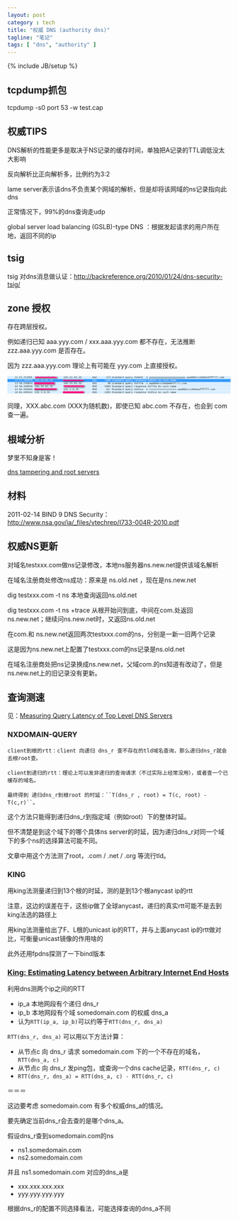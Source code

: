 ```yaml
---
layout: post
category : tech
title: "权威 DNS (authority dns)"
tagline: "笔记"
tags: [ "dns", "authority" ] 
---
```

{% include JB/setup %}

## tcpdump抓包

tcpdump -s0 port 53 -w test.cap

## 权威TIPS 

DNS解析的性能更多是取决于NS记录的缓存时间，单独把A记录的TTL调低没太大影响

反向解析比正向解析多，比例约为3:2

lame server表示该dns不负责某个网域的解析，但是却将该网域的ns记录指向此dns

正常情况下，99%的dns查询走udp

global server load balancing (GSLB)-type DNS ：根据发起请求的用户所在地，返回不同的ip

## tsig

tsig 对dns消息做认证：http://backreference.org/2010/01/24/dns-security-tsig/

## zone 授权

存在跨层授权。

例如递归已知 aaa.yyy.com / xxx.aaa.yyy.com 都不存在，无法推断 zzz.aaa.yyy.com 是否存在。

因为 zzz.aaa.yyy.com 理论上有可能在 yyy.com 上直接授权。

![dns_authority_nxdomain](/assets/posts/dns_authority_nxdomain.png)

同理，XXX.abc.com (XXX为随机数)，即使已知 abc.com 不存在，也会到 com 查一遍。

## 根域分析

梦里不知身是客！

[dns tampering and root servers](http://www.renesys.com/wp-content/uploads/2013/05/DNS-Tampering-and-Root-Servers.pdf)

## 材料

2011-02-14 BIND 9 DNS Security：http://www.nsa.gov/ia/_files/vtechrep/I733-004R-2010.pdf

## 权威NS更新
对域名testxxx.com做ns记录修改，本地ns服务器ns.new.net提供该域名解析

在域名注册商处修改ns成功：原来是 ns.old.net ，现在是ns.new.net

dig testxxx.com -t ns  本地查询返回ns.old.net

dig testxxx.com -t ns +trace 从根开始问到底，中间在com.处返回ns.new.net；继续问ns.new.net时，又返回ns.old.net

在com.和 ns.new.net返回两次testxxx.com的ns，分别是一新一旧两个记录

这是因为ns.new.net上配置了testxxx.com的ns记录是ns.old.net

在域名注册商处把ns记录换成ns.new.net，父域com.的ns知道有改动了，但是ns.new.net上的旧记录没有更新。

## 查询测速

见：[Measuring Query Latency of Top Level DNS Servers](http://netsec.ccert.edu.cn/duanhx/files/2013/02/latency.pdf)

### NXDOMAIN-QUERY

    client到根的rtt：client 向递归 dns_r 查不存在的tld域名查询，那么递归dns_r就会去根root查。 

    client到递归的rtt：理论上可以发非递归的查询请求（不过实际上经常没用），或者查一个已缓存的域名。

    最终得到 递归dns_r到根root 的时延：``T(dns_r , root) = T(c, root) - T(c,r)``。


这个方法只能得到递归dns_r到指定域（例如root）下的整体时延。

但不清楚是到这个域下的哪个具体ns server的时延，因为递归dns_r对同一个域下的多个ns的选择算法可能不同。

文章中用这个方法测了root，.com / .net / .org 等流行tld。

### KING

用king法测量递归到13个根的时延，测的是到13个根anycast ip的rtt

注意，这边的误差在于，这些ip做了全球anycast，递归的真实rtt可能不是去到king法选的路径上

用king法测量给出了F、L根的unicast ip的RTT，并与上面anycast ip的rtt做对比，可衡量unicast镜像的作用啥的


此外还用fpdns探测了一下bind版本 

###  [King: Estimating Latency between Arbitrary Internet End Hosts](http://homes.cs.washington.edu/~gribble/papers/king.pdf)

利用dns测两个ip之间的RTT
- ip_a 本地网段有个递归 dns_r
- ip_b 本地网段有个域 somedomain.com 的权威 dns_a
- 认为``RTT(ip_a, ip_b)``可以约等于``RTT(dns_r, dns_a)``


``RTT(dns_r, dns_a)`` 可以用以下方法计算：
- 从节点c 向 dns_r 请求 somedomain.com 下的一个不存在的域名，``RTT(dns_a, c)``
- 从节点c 向 dns_r 发ping包，或查询一个dns cache记录，``RTT(dns_r, c)``
- ``RTT(dns_r, dns_a) = RTT(dns_a, c) - RTT(dns_r, c)``

＝＝＝

这边要考虑 somedomain.com 有多个权威dns_a的情况。

要先确定当前dns_r会去查的是哪个dns_a。

假设dns_r查到somedomain.com的ns
- ns1.somedomain.com
- ns2.somedomain.com

并且 ns1.somedomain.com 对应的dns_a是
- xxx.xxx.xxx.xxx
- yyy.yyy.yyy.yyy

根据dns_r的配置不同选择看法，可能选择查询的dns_a不同 

